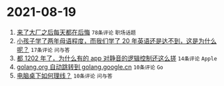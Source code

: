 # 2021-08-19

1. [来了大厂之后每天都在后悔](https://www.v2ex.com/t/796673) `78条评论` `职场话题`
1. [小孩子学了两年母语程度，而我们学了 20 年英语还是达不到，这是为什么呢？](https://www.v2ex.com/t/796682) `17条评论` `问与答`
1. [都 1202 年了，为什么有的 app 对静音的逻辑控制还这么搓](https://www.v2ex.com/t/796662) `14条评论` `Apple`
1. [golang.org 自动跳转到 golang.google.cn](https://www.v2ex.com/t/796683) `10条评论` `Go`
1. [电脑桌下如何理线？](https://www.v2ex.com/t/796671) `10条评论` `问与答`
